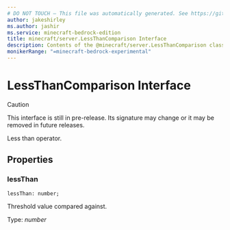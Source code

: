 ```yaml
---
# DO NOT TOUCH — This file was automatically generated. See https://github.com/mojang/minecraftapidocsgenerator to modify descriptions, examples, etc.
author: jakeshirley
ms.author: jashir
ms.service: minecraft-bedrock-edition
title: minecraft/server.LessThanComparison Interface
description: Contents of the @minecraft/server.LessThanComparison class.
monikerRange: "=minecraft-bedrock-experimental"
---
```

# LessThanComparison Interface

> [!CAUTION]
> This interface is still in pre-release.  Its signature may change or it may be removed in future releases.

Less than operator.

## Properties

### **lessThan**
`lessThan: number;`

Threshold value compared against.

Type: *number*
